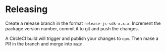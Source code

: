 # Releasing

Create a release branch in the format `release-js-sdk-x.x.x`. Increment the package version number, commit it to git and push the changes.

A CircleCI build will trigger and publish your changes to `npm`. Then make a PR in the branch and merge into `main`.